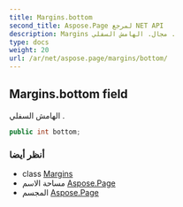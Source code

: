 ```yaml
---
title: Margins.bottom
second_title: Aspose.Page لمرجع NET API
description: Margins مجال. الهامش السفلي .
type: docs
weight: 20
url: /ar/net/aspose.page/margins/bottom/
---
```

## Margins.bottom field

الهامش السفلي .

```csharp
public int bottom;
```

### أنظر أيضا

* class [Margins](../)
* مساحة الاسم [Aspose.Page](../../margins/)
* المجسم [Aspose.Page](../../../)


